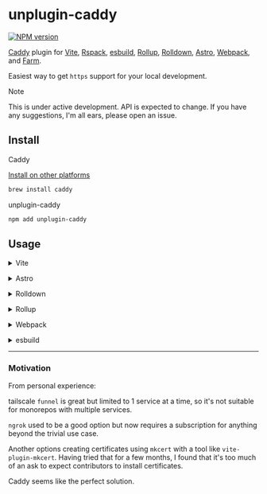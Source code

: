 # unplugin-caddy

[![NPM version](https://img.shields.io/npm/v/unplugin-caddy?color=a1b858&label=)](https://npm.im/unplugin-caddy)

[Caddy](https://caddyserver.com) plugin for [Vite](https://vite.dev), [Rspack](https://rspack.rs),
[esbuild](https://esbuild.github.io), [Rollup](https://rollupjs.org),
[Rolldown](https://rolldown.rs), [Astro](https://astro.build),
[Webpack](https://webpack.js.org), and [Farm](https://farmfe.org).

Easiest way to get `https` support for your local development.

> [!NOTE]
> This is under active development. API is expected to change.
> If you have any suggestions, I'm all ears, please open an issue.

## Install

Caddy

[Install on other platforms](https://caddyserver.com/docs/install)

```bash
brew install caddy
```

unplugin-caddy

```bash
npm add unplugin-caddy
```

## Usage

<details>
<summary>Vite</summary><br>

```ts
// vite.config.ts
import Caddy from 'unplugin-caddy/vite'

export default defineConfig({
  plugins: [
    Caddy({
      enfore: 'pre',
      options: {
        https: true,
        host: 'localhost',
        domains: ['play.localhost'],
      }
    }),
  ],
})
```

Example: [`./example/vite.config.ts`](./example/vite.config.ts)

<br></details>

<details>
<summary>Astro</summary><br>

```ts
// astro.config.ts
import Caddy from 'unplugin-caddy/astro'

export default defineConfig({
  integrations: [
    Caddy({
      enfore: 'pre',
      options: {
        https: true,
        host: 'localhost',
        domains: ['play.localhost'],
      }
    }),
  ],
})
```

<br></details>

<details>
<summary>Rolldown</summary><br>

```ts
// rolldown.config.ts
import Caddy from 'unplugin-caddy/rolldown'

export default defineConfig({
  plugins: [
    Caddy({
      enforce: 'pre',
      options: {
        https: true,
        host: 'localhost',
        domains: ['play.localhost'],
      }
    }),
  ],
})
```

<br></details>

<details>
<summary>Rollup</summary><br>

```ts
// rollup.config.js
import Caddy from 'unplugin-caddy/rollup'

export default {
  plugins: [
    Caddy({
      enforce: 'pre',
      options: {
        https: true,
        host: 'localhost',
        domains: ['play.localhost'],
      }
    }),
  ],
}
```

<br></details>

<details>
<summary>Webpack</summary><br>

```ts
// webpack.config.js
module.exports = {
  /* ... */
  plugins: [
    require('unplugin-caddy/webpack')({
      enforce: 'pre',
      options: {
        https: true,
        host: 'localhost',
        domains: ['play.localhost'],
      }
    })
  ]
}
```

<br></details>

<details>
<summary>esbuild</summary><br>

```ts
// esbuild.config.js
import { build } from 'esbuild'
import Caddy from 'unplugin-caddy/esbuild'

build({
  plugins: [Caddy({
    enforce: 'pre',
    options: {
      https: true,
      host: 'localhost',
      domains: ['play.localhost'],
    }
  })]
})
```

<br></details>

_____

### Motivation

From personal experience:

tailscale `funnel` is great but limited to 1 service at a time,
so it's not suitable for monorepos with multiple services.

`ngrok` used to be a good option but now requires a subscription for anything beyond the trivial use case.

Another options creating certificates using `mkcert` with a tool like `vite-plugin-mkcert`.
Having tried that for a few months, I found that it's too much of an ask to expect contributors to install certificates.

Caddy seems like the perfect solution.
